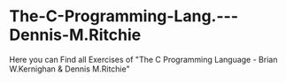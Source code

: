 # The-C-Programming-Lang.---Dennis-M.Ritchie
Here you can Find all Exercises of "The C Programming Language - Brian W.Kernighan &amp; Dennis M.Ritchie"
